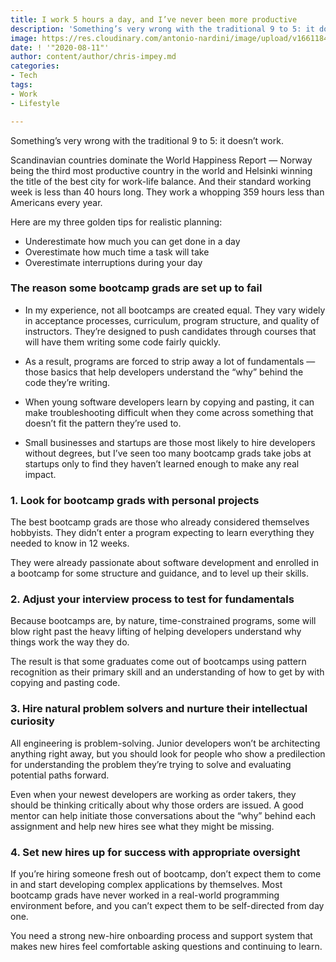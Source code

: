 ```yaml
---
title: I work 5 hours a day, and I’ve never been more productive
description: 'Something’s very wrong with the traditional 9 to 5: it doesn’t work.'
image: https://res.cloudinary.com/antonio-nardini/image/upload/v1661184887/productivity_ugzudi.webp
date: ! '"2020-08-11"'
author: content/author/chris-impey.md
categories:
- Tech
tags:
- Work
- Lifestyle

---
```

Something’s very wrong with the traditional 9 to 5: it doesn’t work.

Scandinavian countries dominate the World Happiness Report — Norway being the third most productive country in the world and Helsinki winning the title of the best city for work-life balance. And their standard working week is less than 40 hours long. They work a whopping 359 hours less than Americans every year.

Here are my three golden tips for realistic planning:

* Underestimate how much you can get done in a day
* Overestimate how much time a task will take
* Overestimate interruptions during your day

### The reason some bootcamp grads are set up to fail
* In my experience, not all bootcamps are created equal. They vary widely in acceptance processes, curriculum, program structure, and quality of instructors. They’re designed to push candidates through courses that will have them writing some code fairly quickly.

* As a result, programs are forced to strip away a lot of fundamentals — those basics that help developers understand the “why” behind the code they’re writing.

* When young software developers learn by copying and pasting, it can make troubleshooting difficult when they come across something that doesn’t fit the pattern they’re used to.

* Small businesses and startups are those most likely to hire developers without degrees, but I’ve seen too many bootcamp grads take jobs at startups only to find they haven’t learned enough to make any real impact.

### 1. Look for bootcamp grads with personal projects
The best bootcamp grads are those who already considered themselves hobbyists. They didn’t enter a program expecting to learn everything they needed to know in 12 weeks.

They were already passionate about software development and enrolled in a bootcamp for some structure and guidance, and to level up their skills.

### 2. Adjust your interview process to test for fundamentals
Because bootcamps are, by nature, time-constrained programs, some will blow right past the heavy lifting of helping developers understand why things work the way they do.

The result is that some graduates come out of bootcamps using pattern recognition as their primary skill and an understanding of how to get by with copying and pasting code.

### 3. Hire natural problem solvers and nurture their intellectual curiosity
All engineering is problem-solving. Junior developers won’t be architecting anything right away, but you should look for people who show a predilection for understanding the problem they’re trying to solve and evaluating potential paths forward.

Even when your newest developers are working as order takers, they should be thinking critically about why those orders are issued. A good mentor can help initiate those conversations about the “why” behind each assignment and help new hires see what they might be missing.

### 4. Set new hires up for success with appropriate oversight
If you’re hiring someone fresh out of bootcamp, don’t expect them to come in and start developing complex applications by themselves. Most bootcamp grads have never worked in a real-world programming environment before, and you can’t expect them to be self-directed from day one.

You need a strong new-hire onboarding process and support system that makes new hires feel comfortable asking questions and continuing to learn.